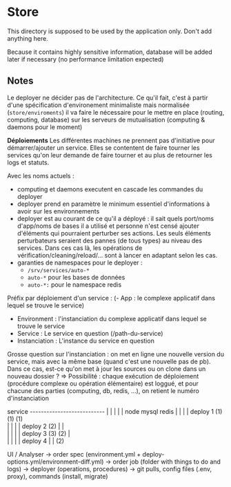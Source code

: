 # Store

This directory is supposed to be used by the application only. Don't add anything here.

Because it contains highly sensitive information, database will be added later
if necessary (no performance limitation expected)


## Notes

Le deployer ne décider pas de l'architecture. Ce qu'il fait, c'est à partir
d'une spécification d'environement minimaliste mais normalisée (`store/enviroments`)
il va faire le nécessaire pour le mettre en place (routing, computing, database)
sur les serveurs de mutualisation (computing & daemons pour le moment)


**Déploiements**
Les différentes machines ne prennent pas d'initiative pour démarrer/ajouter un service.
Elles se contentent de faire tourner les services qu'on leur demande de faire tourner
et au plus de retourner les logs et statuts.

Avec les noms actuels :
- computing et daemons executent en cascade les commandes du deployer
- deployer prend en paramètre le minimum essentiel d'informations à avoir sur les environnements
- deployer est au courant de ce qu'il a déployé : il sait quels port/noms d'app/noms de bases
il a utilisé et personne n'est censé ajouter d'éléments qui pourraient perturber ses actions.
Les seuls éléments perturbateurs seraient des pannes (de tous types) au niveau des services.
Dans  ces cas là, les opérations de vérification/cleaning/reload/... sont à lancer
en adaptant selon les cas.
- garanties de namespaces pour le deployer :
  - `/srv/services/auto-*`
  - `auto-*` pour les bases de données
  - `auto-*:` pour le namespace redis

Préfix par déploiement d'un service :
(- App : le complexe applicatif dans lequel se trouve le service)
- Environment : l'instanciation du complexe applicatif dans lequel se trouve le service
- Service : Le service en question (/path-du-service)
- Instanciation : L'instance du service en question

Grosse question sur l'instanciation : on met en ligne une nouvelle version du service,
mais avec la même base (quand c'est une nouvelle pas de pb). Dans ce cas, est-ce qu'on met à jour les sources
ou on clone dans un nouveau dossier ?
  => Possibilité : chaque exécution de déploiement (procédure complexe ou opération élémentaire) est loggué,
  et pour chacune des parties (computing, db, redis, ...), on retient le numéro d'instanciation

service ---------------------------
   |           |         |        |
   |          node     mysql    redis
   |           |         |        |
deploy 1      (1)       (1)      (1)       
   |           |         |        |
deploy 2      (2)        |        |        
   |           |         |        |
deploy 3      (3)       (2)       |        
   |           |         |        |
deploy 4       |         |       (2)       


UI / Analyser
   -> order spec (environment.yml + deploy-options.yml/environment-diff.yml)
   -> order job (folder with things to do and logs)
   -> deployer (operations, procedures)
   -> git pulls, config files (.env, proxy), commands (install, migrate)
